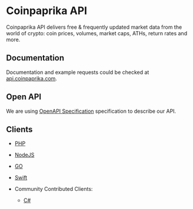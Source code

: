 # Coinpaprika API
Coinpaprika API delivers free & frequently updated market data from the world of crypto: coin prices, volumes, market caps, ATHs, return rates and more.

## Documentation 

Documentation and example requests could be checked at [api.coinpaprika.com](https://api.coinpaprika.com).

## Open API

We are using [OpenAPI Specification](openapi.yml) specification to describe our API. 

## Clients

* [PHP](https://github.com/coinpaprika/coinpaprika-api-php-client)

* [NodeJS](https://github.com/coinpaprika/coinpaprika-api-nodejs-client)

* [GO](https://github.com/coinpaprika/coinpaprika-api-go-client)

* [Swift](https://github.com/coinpaprika/coinpaprika-api-swift-client)


* Community Contributed Clients:

    * [C#](https://github.com/MSiccDev/CoinpaprikaAPI)
